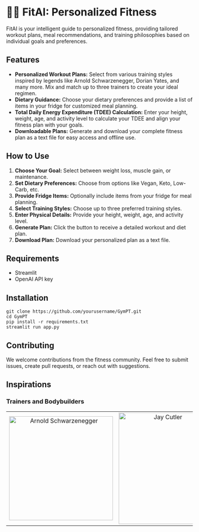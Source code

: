 # 🏋🏻 FitAI: Personalized Fitness

FitAI is your intelligent guide to personalized fitness, providing tailored workout plans, meal recommendations, and training philosophies based on individual goals and preferences.

## Features

- **Personalized Workout Plans:** Select from various training styles inspired by legends like Arnold Schwarzenegger, Dorian Yates, and many more. Mix and match up to three trainers to create your ideal regimen.
- **Dietary Guidance:** Choose your dietary preferences and provide a list of items in your fridge for customized meal planning.
- **Total Daily Energy Expenditure (TDEE) Calculation:** Enter your height, weight, age, and activity level to calculate your TDEE and align your fitness plan with your goals.
- **Downloadable Plans:** Generate and download your complete fitness plan as a text file for easy access and offline use.

## How to Use

1. **Choose Your Goal:** Select between weight loss, muscle gain, or maintenance.
2. **Set Dietary Preferences:** Choose from options like Vegan, Keto, Low-Carb, etc.
3. **Provide Fridge Items:** Optionally include items from your fridge for meal planning.
4. **Select Training Styles:** Choose up to three preferred training styles.
5. **Enter Physical Details:** Provide your height, weight, age, and activity level.
6. **Generate Plan:** Click the button to receive a detailed workout and diet plan.
7. **Download Plan:** Download your personalized plan as a text file.

## Requirements

- Streamlit
- OpenAI API key

## Installation

```
git clone https://github.com/yourusername/GymPT.git
cd GymPT
pip install -r requirements.txt
streamlit run app.py
```

## Contributing

We welcome contributions from the fitness community. Feel free to submit issues, create pull requests, or reach out with suggestions.

## Inspirations

### Trainers and Bodybuilders

<table>
  <tr>
    <td align="center">
      <img src="https://www.mensjournal.com/.image/t_share/MTk2MTM2MzY2Njk0NDA5NzMz/arnold-schwarzeneggers-highlight-reel.jpg" width="280" height="280" alt="Arnold Schwarzenegger">
    </td>
    <td align="center">
      <img src="https://e1.pxfuel.com/desktop-wallpaper/649/217/desktop-wallpaper-jay-cutler-thumbnail.jpg" width="250" height="300" alt="Jay Cutler">
    </td>
    <td align="center">
      <img src="https://thebodybuildingarchive.com/wp-content/uploads/2023/04/TomPlatz_PerfectForm.jpg" width="280" height="300" alt="Tom Platz"
        <td>
  </tr>
</table>
